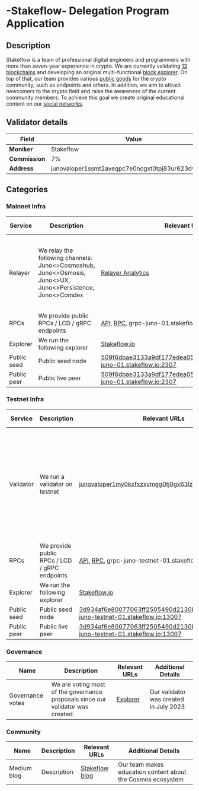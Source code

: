 # -Stakeflow- Delegation Program Application

## Description

Stakeflow is a team of professional digital engineers and programmers with more than seven-year experience in crypto. We are currently validating [13 blockchains](https://validator.stakeflow.io/) and developing an original multi-functional [block explorer](https://stakeflow.io/). On top of that, our team provides various [public goods](https://github.com/stakeflow/public-goods) for the crypto community, such as endpoints and others.
In addition, we aim to attract newcomers to the crypto field and raise the awareness of the current community members. To achieve this goal we create original educational content on our [social networks](https://blog.stakeflow.io/).

## Validator details

| Field          | Value                   |
| -------------- | ----------------------- |
| **Moniker**    | Stakeflow               |
| **Commission** | 7% |
| **Address**    | junovaloper1ssmt2aveqpc7e0ncgxt0tpj83ur623dvk7uvng         |

## Categories

### Mainnet Infra

| Service       | Description                                      | Relevant URLs                  | Additional Details            |
| ------------- | ------------------------------------------------ | ------------------------------ | ----------------------------- |
| Relayer       | We relay the following channels: Juno<>Cosmoshub, Juno<>Osmosis, Juno<>UX, Juno<>Persistence, Juno<>Comdex | [Relayer Analytics](https://relayers.smartstake.io/relayer/205B591721D10A73) | If necessary, we can increase the number of supported channels on request. |
| RPCs          | We provide public RPCs / LCD / gRPC endpoints    | [API](https://api-juno-01.stakeflow.io), [RPC](https://rpc-juno-01.stakeflow.io/), grpc-juno-01.stakeflow.io:2302         |  |
| Explorer      | We run the following explorer                    | [Stakeflow.io](https://stakeflow.io/juno)                   |                               |
| Public seed         | Public seed node                                    | [509f6dbae3133a9df177edea051b31e1210b117e@seed-juno-01.stakeflow.io:2307](509f6dbae3133a9df177edea051b31e1210b117e@seed-juno-01.stakeflow.io:2307) |                               |
| Public peer         | Public live peer                                 | [509f6dbae3133a9df177edea051b31e1210b117e@peer-juno-01.stakeflow.io:2307](509f6dbae3133a9df177edea051b31e1210b117e@peer-juno-01.stakeflow.io:2307) |                               |

### Testnet Infra

| Service           | Description                                                         | Relevant URLs            | Additional Details                                                              |
| ----------------- | ------------------------------------------------------------------- | ------------------------ | ------------------------------------------------------------------------------- |
| Validator         | We run a validator on testnet                                       | [junovaloper1my0kxfxzxvmgg0tj0gx63lzp6zrj5vjwcsutpe](https://stakeflow.io/juno-testnet/validators/junovaloper1my0kxfxzxvmgg0tj0gx63lzp6zrj5vjwcsutpe) | We are genesis-validator in the latest testnet, participate in all updates and we try to help with any problems that arise in Discord. |
| RPCs              | We provide public RPCs / LCD / gRPC endpoints                       | [API](https://api-juno-testnet-01.stakeflow.io/), [RPC](https://rpc-juno-testnet-01.stakeflow.io/), grpc-juno-testnet-01.stakeflow.io:13002    |  |
| Explorer          | We run the following explorer                                       | [Stakeflow.io](https://stakeflow.io/juno-testnet) |                                                                                 |
| Public seed         | Public seed node                                    | [3d934af6e80077063ff2505490d2130bb3b237c4@seed-juno-testnet-01.stakeflow.io:13007](3d934af6e80077063ff2505490d2130bb3b237c4@seed-juno-testnet-01.stakeflow.io:13007) |                               |
| Public peer         | Public live peer                                 | [3d934af6e80077063ff2505490d2130bb3b237c4@peer-juno-testnet-01.stakeflow.io:13007](3d934af6e80077063ff2505490d2130bb3b237c4@peer-juno-testnet-01.stakeflow.io:13007) |       

### Governance

| Name                   | Description                                                                             | Relevant URLs | Additional Details |
| ---------------------- | --------------------------------------------------------------------------------------- | ------------- | ------------------ |
| Governance votes       | We are voting most of the governance proposals since our validator was created. | [Explorer](https://explorer.chainroot.io/juno/validators/junovaloper1ssmt2aveqpc7e0ncgxt0tpj83ur623dvk7uvng) | Our validator was created in July 2023 |

### Community

| Name        | Description | Relevant URLs | Additional Details |
| ----------- | ----------- | ------------- | ------------------ |
| Medium blog | Description | [Stakeflow blog](https://blog.stakeflow.io/) | Our team makes education content about the Cosmos ecosystem |